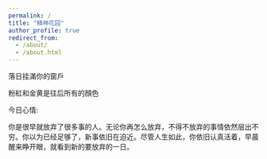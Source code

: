 ```yaml
---
permalink: /
title: "精神花园"
author_profile: true
redirect_from: 
  - /about/
  - /about.html
---
```

落日挂滿你的窗戶

粉紅和金黄是往后所有的顏色



今日心情:

你是很早就放弃了很多事的人。无论你再怎么放弃，不得不放弃的事情依然层出不穷。你以为已经足够了，新事依旧在迫近。尽管人生如此，你依旧认真活着，早晨醒来睁开眼，就看到新的要放弃的一日。



